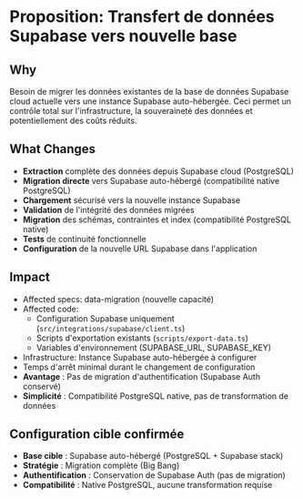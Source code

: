 # Proposition: Transfert de données Supabase vers nouvelle base

## Why

Besoin de migrer les données existantes de la base de données Supabase cloud actuelle vers une instance Supabase auto-hébergée. Ceci permet un contrôle total sur l'infrastructure, la souveraineté des données et potentiellement des coûts réduits.

## What Changes

- **Extraction** complète des données depuis Supabase cloud (PostgreSQL)
- **Migration directe** vers Supabase auto-hébergé (compatibilité native PostgreSQL)
- **Chargement** sécurisé vers la nouvelle instance Supabase
- **Validation** de l'intégrité des données migrées
- **Migration** des schémas, contraintes et index (compatibilité PostgreSQL native)
- **Tests** de continuité fonctionnelle
- **Configuration** de la nouvelle URL Supabase dans l'application

## Impact

- Affected specs: data-migration (nouvelle capacité)
- Affected code: 
  - Configuration Supabase uniquement (`src/integrations/supabase/client.ts`)
  - Scripts d'exportation existants (`scripts/export-data.ts`)
  - Variables d'environnement (SUPABASE_URL, SUPABASE_KEY)
- Infrastructure: Instance Supabase auto-hébergée à configurer
- Temps d'arrêt minimal durant le changement de configuration
- **Avantage** : Pas de migration d'authentification (Supabase Auth conservé)
- **Simplicité** : Compatibilité PostgreSQL native, pas de transformation de données

## Configuration cible confirmée

- **Base cible** : Supabase auto-hébergé (PostgreSQL + Supabase stack)
- **Stratégie** : Migration complète (Big Bang)
- **Authentification** : Conservation de Supabase Auth (pas de migration)
- **Compatibilité** : Native PostgreSQL, aucune transformation requise
